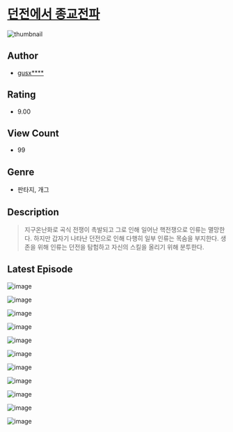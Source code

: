 # [던전에서 종교전파](https://comic.naver.com/bestChallenge/list?titleId=810660)
![thumbnail](https://image-comic.pstatic.net/user_contents_data/challenge_comic/2023/05/24/upload_3835159669562880560_480x623.jpeg)

## Author
- [gusx****](https://comic.naver.com/artistTitle?id=367011)

## Rating
- 9.00

## View Count
- 99

## Genre
- 판타지, 개그

## Description
> 지구온난화로 곡식 전쟁이 촉발되고 그로 인해 일어난 핵전쟁으로 인류는 멸망한다. 하지만 갑자기 나타난 던전으로 인해 다행히 일부 인류는 목숨을 부지한다. 생존을 위해 인류는 던전을 탐험하고 자신의 스킬을 올리기 위해 분투한다.


## Latest Episode
![image](https://image-comic.pstatic.net/user_contents_data/challenge_comic/2023/05/24/367011/upload_7017791711475676726.jpeg)

![image](https://image-comic.pstatic.net/user_contents_data/challenge_comic/2023/05/24/367011/upload_4120849949747405665.jpeg)

![image](https://image-comic.pstatic.net/user_contents_data/challenge_comic/2023/05/24/367011/upload_7017278063435593525.jpeg)

![image](https://image-comic.pstatic.net/user_contents_data/challenge_comic/2023/05/24/367011/upload_3703423671746245176.jpeg)

![image](https://image-comic.pstatic.net/user_contents_data/challenge_comic/2023/05/24/367011/upload_7364060926346473785.jpeg)

![image](https://image-comic.pstatic.net/user_contents_data/challenge_comic/2023/05/24/367011/upload_3558180389035259490.jpeg)

![image](https://image-comic.pstatic.net/user_contents_data/challenge_comic/2023/05/24/367011/upload_3846418461717902389.jpeg)

![image](https://image-comic.pstatic.net/user_contents_data/challenge_comic/2023/05/24/367011/upload_3762867651951813426.jpeg)

![image](https://image-comic.pstatic.net/user_contents_data/challenge_comic/2023/05/24/367011/upload_4051331140942902832.jpeg)

![image](https://image-comic.pstatic.net/user_contents_data/challenge_comic/2023/05/24/367011/upload_3546074761754993207.jpeg)

![image](https://image-comic.pstatic.net/user_contents_data/challenge_comic/2023/05/24/367011/upload_3689908474753464165.jpeg)
